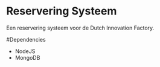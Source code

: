 # Reservering Systeem

Een reservering systeem voor de Dutch Innovation Factory.

#Dependencies
- NodeJS
- MongoDB